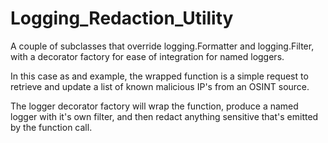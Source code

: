 # Logging_Redaction_Utility
A couple of subclasses that override logging.Formatter and logging.Filter, with a decorator factory for ease of integration for named loggers.

In this case as and example, the wrapped function is a simple request to retrieve and update a list of known malicious IP's from an OSINT source. 

The logger decorator factory will wrap the function, produce a named logger with it's own filter, and then redact anything sensitive that's emitted by the function call.

